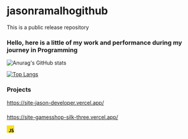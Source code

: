 # jasonramalhogithub
This is a public release repository
### Hello, here is a little of my work and performance during my journey in Programming

![Anurag's GitHub stats](https://github-readme-stats.vercel.app/api?username=jasonrn36&show_icons=true&theme=tokyonight)


[![Top Langs](https://github-readme-stats.vercel.app/api/top-langs/?username=jasonrn36&layout=donut-vertical)](https://github.com/anuraghazra/github-readme-stats)

### Projects
https://site-jason-developer.vercel.app/
###
https://site-gamesshop-silk-three.vercel.app/

<a target="_blank" rel="nooperner noreferrer nofollow" href="https://github.com/jasonrn36/site_jason_developer/blob/main/JavaScript_logo_ramalho.png">
<img height="20" alt="javascript" src="https://github.com/jasonrn36/site_jason_developer/blob/main/JavaScript_logo_ramalho.png" style="max-width: 100%;">
</a>
